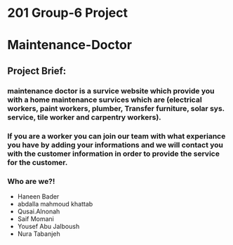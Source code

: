 
# 201 Group-6 Project

# Maintenance-Doctor

## Project Brief:

### maintenance doctor is a survice website which provide you with a home maintenance survices which are (electrical workers, paint workers, plumber, Transfer furniture, solar sys. service, tile worker and carpentry workers).

### If you are a worker you can join our team with what experiance you have by adding your informations and we will contact you with the customer information in order to provide the service for the customer.

### Who are we?!

* Haneen Bader
* abdalla mahmoud khattab
* Qusai.Alnonah
* Saif Momani
* Yousef Abu Jalboush
* Nura Tabanjeh

